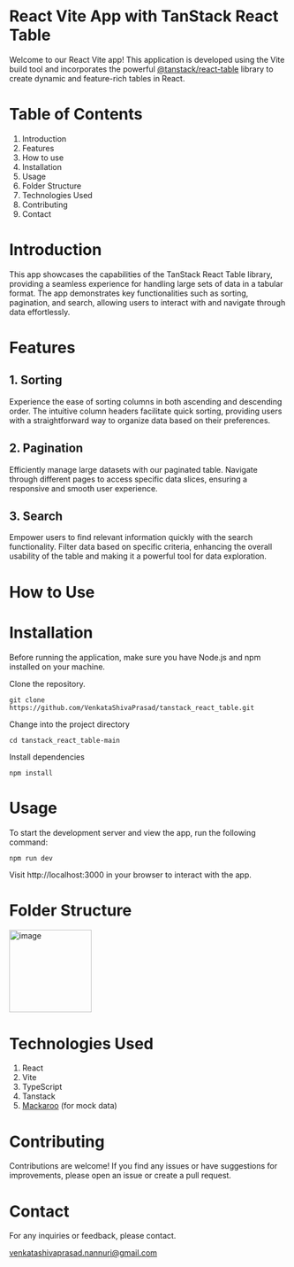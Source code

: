# React Vite App with TanStack React Table
Welcome to our React Vite app! This application is developed using the Vite build tool and incorporates the powerful [@tanstack/react-table](https://tanstack.com/table/latest/docs/introduction) library to create dynamic and feature-rich tables in React.

# Table of Contents
1. Introduction
2. Features
3. How to use
4. Installation
5. Usage
6. Folder Structure
7. Technologies Used
8. Contributing
9. Contact

# Introduction
This app showcases the capabilities of the TanStack React Table library, providing a seamless experience for handling large sets of data in a tabular format. The app demonstrates key functionalities such as sorting, pagination, and search, allowing users to interact with and navigate through data effortlessly.

# Features
## 1. Sorting
Experience the ease of sorting columns in both ascending and descending order. The intuitive column headers facilitate quick sorting, providing users with a straightforward way to organize data based on their preferences.

## 2. Pagination
Efficiently manage large datasets with our paginated table. Navigate through different pages to access specific data slices, ensuring a responsive and smooth user experience.

## 3. Search
Empower users to find relevant information quickly with the search functionality. Filter data based on specific criteria, enhancing the overall usability of the table and making it a powerful tool for data exploration.

# How to Use
# Installation
Before running the application, make sure you have Node.js and npm installed on your machine.

Clone the repository.

`git clone https://github.com/VenkataShivaPrasad/tanstack_react_table.git`

Change into the project directory

`cd tanstack_react_table-main`

Install dependencies

`npm install` 

# Usage
To start the development server and view the app, run the following command:

`npm run dev`

Visit http://localhost:3000 in your browser to interact with the app.

# Folder Structure
<img width="149" alt="image" src="https://github.com/VenkataShivaPrasad/tanstack_react_table/assets/137329994/bb959309-b872-4439-a679-b76d295c6f14">

# Technologies Used
1. React
2. Vite
3. TypeScript
4. Tanstack
5. [Mackaroo](https://mockaroo.com/) (for mock data)

# Contributing
Contributions are welcome! If you find any issues or have suggestions for improvements, please open an issue or create a pull request.

# Contact
For any inquiries or feedback, please contact.

venkatashivaprasad.nannuri@gmail.com
